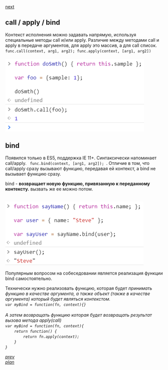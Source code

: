 <a href="05.md">next</a>

<h2>call / apply / bind</h2>

<div>
Контекст исполнения можно задавать напрямую, используя специальные методы call и/или apply.
Различие между методами call и apply в передаче аргументов, для apply это массив, а для call список.
<code> func.call(context, arg1, arg2); func.apply(context, [arg1, arg2]) </code>
</div>

<br/>

<div>
<img src="./media/04-1.png">
</div>

<h2>bind</h2>
<div>
Появился только в ES5, поддержка IE 11+. Синтаксически напоминает call/apply.
<code> func.bind(context, [arg1, arg2]); </code>. Отличие в том, что call/apply сразу вызывают функцию,
передавая ей контекст, а bind не вызывает функцию сразу.

<br/>

bind - <strong>возвращает новую функцию, привязанную к переданному контексту.</strong> вызвать же ее можно потом.

<br/>

<div>
<img src="./media/04-2.png">
</div>

Популярным вопросом на собеседовании является реализация функции bind самостоятельно.
</div>

<div>
Технически нужно реализовать функцию, которая будет <i>принимать<i> функцию в качестве аргумента,
а также объект (также в качестве аргумента) который будет являться контекстом.
<br/>
<div>
<code>var myBind = function(fn, context){}</code>
</div>
<br/>
А затем возвращать функцию которая будет возвращать результат вызова метода apply(call)

<div>
<code>var myBind = function(fn, context){
    return function() {
        return fn.apply(context);
    }
}</code>
</div>

</div>

<a href="03.md">prev</a>
<br/>
<a href="00.md">plan</a>
